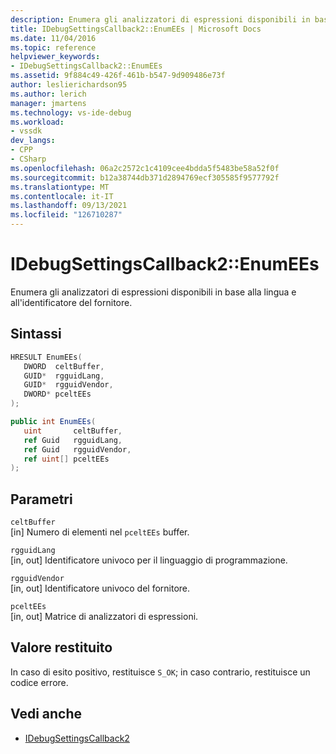 ```yaml
---
description: Enumera gli analizzatori di espressioni disponibili in base alla lingua e all'identificatore del fornitore.
title: IDebugSettingsCallback2::EnumEEs | Microsoft Docs
ms.date: 11/04/2016
ms.topic: reference
helpviewer_keywords:
- IDebugSettingsCallback2::EnumEEs
ms.assetid: 9f884c49-426f-461b-b547-9d909486e73f
author: leslierichardson95
ms.author: lerich
manager: jmartens
ms.technology: vs-ide-debug
ms.workload:
- vssdk
dev_langs:
- CPP
- CSharp
ms.openlocfilehash: 06a2c2572c1c4109cee4bdda5f5483be58a52f0f
ms.sourcegitcommit: b12a38744db371d2894769ecf305585f9577792f
ms.translationtype: MT
ms.contentlocale: it-IT
ms.lasthandoff: 09/13/2021
ms.locfileid: "126710287"
---
```

# <a name="idebugsettingscallback2enumees"></a>IDebugSettingsCallback2::EnumEEs
Enumera gli analizzatori di espressioni disponibili in base alla lingua e all'identificatore del fornitore.

## <a name="syntax"></a>Sintassi

```cpp
HRESULT EnumEEs(
   DWORD  celtBuffer,
   GUID*  rgguidLang,
   GUID*  rgguidVendor,
   DWORD* pceltEEs
);
```

```csharp
public int EnumEEs(
   uint       celtBuffer,
   ref Guid   rgguidLang,
   ref Guid   rgguidVendor,
   ref uint[] pceltEEs
);
```

## <a name="parameters"></a>Parametri
`celtBuffer`\
[in] Numero di elementi nel `pceltEEs` buffer.

`rgguidLang`\
[in, out] Identificatore univoco per il linguaggio di programmazione.

`rgguidVendor`\
[in, out] Identificatore univoco del fornitore.

`pceltEEs`\
[in, out] Matrice di analizzatori di espressioni.

## <a name="return-value"></a>Valore restituito
 In caso di esito positivo, restituisce `S_OK`; in caso contrario, restituisce un codice errore.

## <a name="see-also"></a>Vedi anche
- [IDebugSettingsCallback2](../../../extensibility/debugger/reference/idebugsettingscallback2.md)
